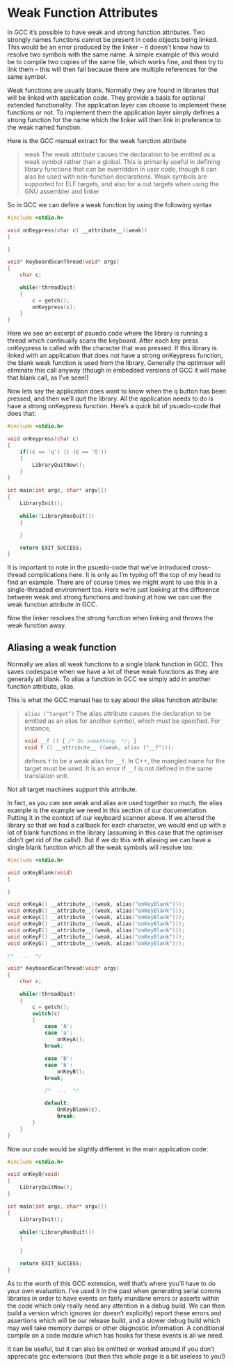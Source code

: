 # Weak Function Attributes

In GCC it’s possible to have weak and strong function attributes. Two strongly names functions cannot be present in
code objects being linked. This would be an error produced by the linker – it doesn’t know how to resolve two symbols
with the same name. A simple example of this would be to compile two copies of the same file, which works fine, and
then try to link them – this will then fail because there are multiple references for the same symbol.

Weak functions are usually blank. Normally they are found in libraries that will be linked with application code.
They provide a basis for optional extended functionality. The application layer can choose to implement these
functions or not. To implement them the application layer simply defines a strong function for the name which the
linker will then link in preference to the weak named function.

Here is the GCC manual extract for the weak function attribute

> weak The weak attribute causes the declaration to be emitted as a weak symbol rather than a global. This is
> primarily useful in defining library functions that can be overridden in user code, though it can also be used with
> non-function declarations. Weak symbols are supported for ELF targets, and also for a.out targets when using the
> GNU assembler and linker

So in GCC we can define a weak function by using the following syntax

```c
#include <stdio.h>

void onKeypress(char c) __attribute__((weak))
{

}

void* KeyboardScanThread(void* args)
{
    char c;

    while(!threadQuit)
    {
        c = getch();
        onKeypress(c);
    }
}
```

Here we see an excerpt of psuedo code where the library is running a thread which continually scans the keyboard.
After each key press onKeypress is called with the character that was pressed. If this library is linked with an
application that does not have a strong onKeypress function, the blank weak function is used from the library.
Generally the optimiser will eliminate this call anyway (though in embedded versions of GCC it will make that blank
call, as I’ve seen!)

Now lets say the application does want to know when the q button has been pressed, and then we’ll quit the library.
All the application needs to do is have a strong onKeypress function. Here’s a quick bit of psuedo-code that does
that:

```c
#include <stdio.h>

void onKeypress(char c)
{
    if((c == 'q') || (c == 'Q'))
    {
        LibraryQuitNow();
    }
}

int main(int argc, char* argv[])
{
    LibraryInit();

    while(!LibraryHasQuit())
    {

    }

    return EXIT_SUCCESS;
}
```

It is important to note in the psuedo-code that we’ve introduced cross-thread complications here. It is only as I’m
typing off the top of my head to find an example. There are of course times we might want to use this in a
single-threaded environment too. Here we’re just looking at the difference between weak and strong functions and
looking at how we can use the weak function attribute in GCC.

Now the linker resolves the strong function when linking and throws the weak function away.

## Aliasing a weak function

Normally we alias all weak functions to a single blank function in GCC. This saves codespace when we have a lot of
these weak functions as they are generally all blank. To alias a function in GCC we simply add in another function
attribute, alias.

This is what the GCC manual has to say about the alias function attribute:

> `alias (“target”)`
> The alias attribute causes the declaration to be emitted as an alias for another symbol, which must be specified.
> For instance,
> ```c
> void __f () { /* Do something. */; }
> void f () __attribute__ ((weak, alias ("__f")));
> ```
> defines `f` to be a weak alias for `__f`. In C++, the mangled name for the target must be used. It is an error
> if `__f` is not defined in the same translation unit.

Not all target machines support this attribute.

In fact, as you can see weak and alias are used together so much, the alias example is the example we need in this
section of our documentation. Putting it in the context of our keyboard scanner above. If we altered the library so
that we had a callback for each character, we would end up with a lot of blank functions in the library (assuming in
this case that the optimiser didn’t get rid of the calls!). But if we do this with aliasing we can have a single
blank function which all the weak symbols will resolve too:

```c
#include <stdio.h>

void onKeyBlank(void)
{

}

void onKeyA() __attribute__((weak, alias("onKeyBlank")));
void onKeyB() __attribute__((weak, alias("onKeyBlank")));
void onKeyC() __attribute__((weak, alias("onKeyBlank")));
void onKeyD() __attribute__((weak, alias("onKeyBlank")));
void onKeyE() __attribute__((weak, alias("onKeyBlank")));
void onKeyF() __attribute__((weak, alias("onKeyBlank")));
void onKeyG() __attribute__((weak, alias("onKeyBlank")));

/*  ...  */

void* KeyboardScanThread(void* args)
{
    char c;

    while(!threadQuit)
    {
        c = getch();
        switch(c)
        {
            case 'A':
            case 'a':
                onKeyA();
            break;

            case 'B':
            case 'b':
                onKeyB();
            break;

            /*  ...  */

            default:
                OnKeyBlank(c);
                break;
        }
    }
}
```

Now our code would be slightly different in the main application code:

```c
#include <stdio.h>

void onKeyQ(void)
{
    LibraryQuitNow();
}

int main(int argc, char* argv[])
{
    LibraryInit();

    while(!LibraryHasQuit())
    {

    }

    return EXIT_SUCCESS;
}
```

As to the worth of this GCC extension, well that’s where you’ll have to do your own evaluation. I’ve used it in the
past when generating serial comms libraries in order to have events on fairly mundane errors or asserts within the
code which only really need any attention in a debug build. We can then build a version which ignores (or doesn’t
explicitly) report these errors and assertions which will be our release build, and a slower debug build which may
well take memory dumps or other diagnostic information. A conditional compile on a code module which has hooks for
these events is all we need.

It can be useful, but it can also be omitted or worked around if you don’t appreciate gcc extensions (but then this
whole page is a bit useless to you!)

